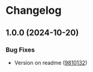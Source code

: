 # Changelog

## 1.0.0 (2024-10-20)


### Bug Fixes

* Version on readme ([9810132](https://github.com/Envoy-VC/noir_base64_lib/commit/98101329028f3e373e502cc286e9e9db86413096))
